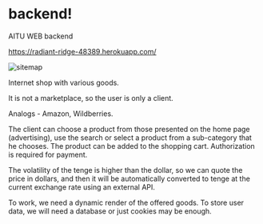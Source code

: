 # backend!
AITU WEB backend

https://radiant-ridge-48389.herokuapp.com/

![sitemap](https://user-images.githubusercontent.com/72505048/164172069-9528537a-a4a3-47f6-ad62-20cc4a43749f.jpg)


Internet shop with various goods.

It is not a marketplace, so the user is only a client.

Analogs - Amazon, Wildberries.

The client can choose a product from those presented on the home page (advertising), use the search or select a product from a sub-category that he chooses.
The product can be added to the shopping cart. Authorization is required for payment.

The volatility of the tenge is higher than the dollar, so we can quote the price in dollars, and then it will be automatically converted to tenge 
at the current exchange rate using an external API.

To work, we need a dynamic render of the offered goods. To store user data, we will need a database or just cookies may be enough.
